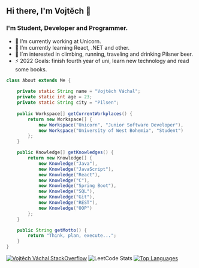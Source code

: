 ## Hi there, I'm Vojtěch 👋

### I'm Student, Developer and Programmer.

- 🔭 I’m currently working at Unicorn.
- 🌱 I’m currently learning React, .NET and other.
- 🏃 I´m interested in climbing, running, traveling and drinking Pilsner beer.
- ⚡ 2022 Goals: finish fourth year of uni, learn new technology and read some books.

```java
class About extends Me {
    
    private static String name = "Vojtěch Váchal";
    private static int age = 23;
    private static String city = "Pilsen";
    
    public Workspace[] getCurrentWorkplaces() {
        return new Workspace[] {
            new Workspace("Unicorn", "Junior Software Developer"),
            new Workspace("University of West Bohemia", "Student")
        };
    }

    public Knowledge[] getKnowledges() {
        return new Knowledge[] {
            new Knowledge("Java"),
            new Knowledge("JavaScript"),
            new Knowledge("React"),
            new Knowledge("C"),
            new Knowledge("Spring Boot"),
            new Knowledge("SQL"),
            new Knowledge("Git"),
            new Knowledge("REST"),
            new Knowledge("OOP")
        };
    }

    public String getMotto() {
        return "Think, plan, execute...";
    }
}
```
[![Vojtěch Váchal StackOverflow](https://github-readme-stackoverflow.vercel.app/?userID=18129429&theme=dark)](https://stackoverflow.com/users/18129429/vachalvo)
![LeetCode Stats](https://leetcode.card.workers.dev/vachalvo?theme=dark&font=source_code_pro&extension=null)
[![Top Languages](https://github-readme-stats.vercel.app/api/top-langs/?username=vachalvo&layout=compact&theme=dark)](https://github.com/vachalvo/github-readme-stats)
